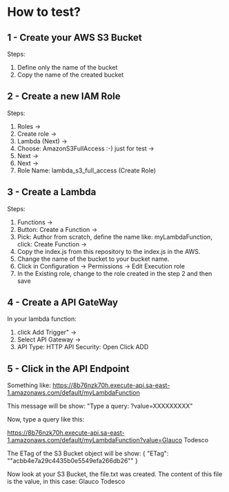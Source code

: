 # How to test?

## 1 - Create your AWS S3 Bucket
Steps:
   1. Define only the name of the bucket
   2. Copy the name of the created bucket

## 2 - Create a new IAM Role
Steps:
  1. Roles ->
  2. Create role ->
  3. Lambda (Next) -> 
  4. Choose: AmazonS3FullAccess :-) just for test ->
  5. Next -> 
  6. Next -> 
  7. Role Name: lambda_s3_full_access  (Create Role)
 
 ## 3 - Create a Lambda 
 Steps:  
   1. Functions ->
   2. Button: Create a Function ->
   3. Pick: Author from scratch, define the name like: myLambdaFunction, click: Create Function ->
   4. Copy the index.js from this repository to the index.js in the AWS.
   5. Change the name of the bucket to your bucket name.
   6. Click in Configuration -> Permissions -> Edit Execution role
   7. In the Existing role, change to the role created in the step 2 and then save
   
 ## 4 - Create a API GateWay
 In your lambda function:
   1. click Add Trigger" ->
   2. Select API Gateway ->
   3. API Type: HTTP API
      Security: Open
      Click ADD
   
 ## 5 - Click in the API Endpoint
 Something like: 
        https://8b76nzk70h.execute-api.sa-east-1.amazonaws.com/default/myLambdaFunction
    
  This message will be show: 
        "Type a query: ?value=XXXXXXXXX"
    
  Now, type a query like this:
    
  https://8b76nzk70h.execute-api.sa-east-1.amazonaws.com/default/myLambdaFunction?value=Glauco Todesco
    
  The ETag of the S3 Bucket object will be show:
      {
        "ETag": "\"acbb4e7a29c4435b0e5549efa266db26\""
      }
      
  Now look at your S3 Bucket, the file.txt was created. The content of this file is the value, in this case: Glauco Todesco
    
    
    
    
          
          
          
          
          
 
   

